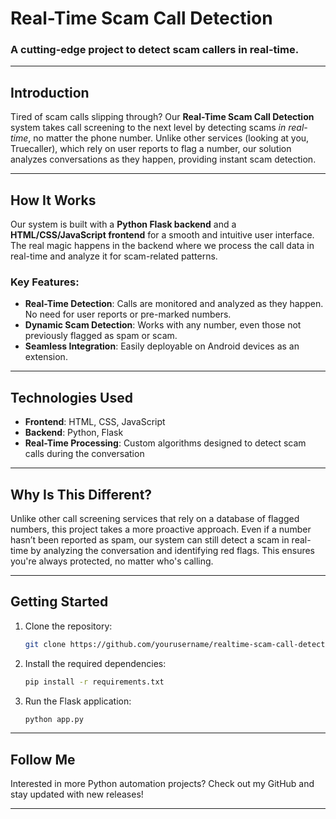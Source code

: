 
# Real-Time Scam Call Detection

### A cutting-edge project to detect scam callers in real-time.

---

## Introduction

Tired of scam calls slipping through? Our **Real-Time Scam Call Detection** system takes call screening to the next level by detecting scams *in real-time*, no matter the phone number. Unlike other services (looking at you, Truecaller), which rely on user reports to flag a number, our solution analyzes conversations as they happen, providing instant scam detection.

---

## How It Works

Our system is built with a **Python Flask backend** and a **HTML/CSS/JavaScript frontend** for a smooth and intuitive user interface. The real magic happens in the backend where we process the call data in real-time and analyze it for scam-related patterns.

### Key Features:
- **Real-Time Detection**: Calls are monitored and analyzed as they happen. No need for user reports or pre-marked numbers.
- **Dynamic Scam Detection**: Works with any number, even those not previously flagged as spam or scam.
- **Seamless Integration**: Easily deployable on Android devices as an extension.

---

## Technologies Used

- **Frontend**: HTML, CSS, JavaScript
- **Backend**: Python, Flask
- **Real-Time Processing**: Custom algorithms designed to detect scam calls during the conversation

---

## Why Is This Different?

Unlike other call screening services that rely on a database of flagged numbers, this project takes a more proactive approach. Even if a number hasn’t been reported as spam, our system can still detect a scam in real-time by analyzing the conversation and identifying red flags. This ensures you're always protected, no matter who's calling.

---

## Getting Started

1. Clone the repository:
   ```bash
   git clone https://github.com/yourusername/realtime-scam-call-detection.git
   ```
2. Install the required dependencies:
   ```bash
   pip install -r requirements.txt
   ```
3. Run the Flask application:
   ```bash
   python app.py
   ```

---

## Follow Me

Interested in more Python automation projects? Check out my GitHub and stay updated with new releases!

---
